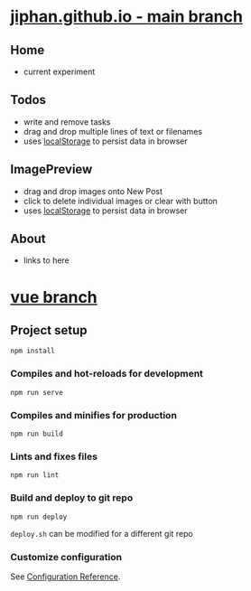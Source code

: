 # [jiphan.github.io - main branch](https://jiphan.github.io/#/)

## Home

- current experiment

## Todos

- write and remove tasks
- drag and drop multiple lines of text or filenames
- uses [localStorage](https://developer.mozilla.org/en-US/docs/Web/API/Window/localStorage) to persist data in browser

## ImagePreview

- drag and drop images onto New Post
- click to delete individual images or clear with button
- uses [localStorage](https://developer.mozilla.org/en-US/docs/Web/API/Window/localStorage) to persist data in browser

## About

- links to here

# [vue branch](https://github.com/jiphan/jiphan.github.io/tree/vue)

## Project setup
```
npm install
```

### Compiles and hot-reloads for development
```
npm run serve
```

### Compiles and minifies for production
```
npm run build
```

### Lints and fixes files
```
npm run lint
```

### Build and deploy to git repo
```
npm run deploy
```
`deploy.sh` can be modified for a different git repo

### Customize configuration
See [Configuration Reference](https://cli.vuejs.org/config/).
